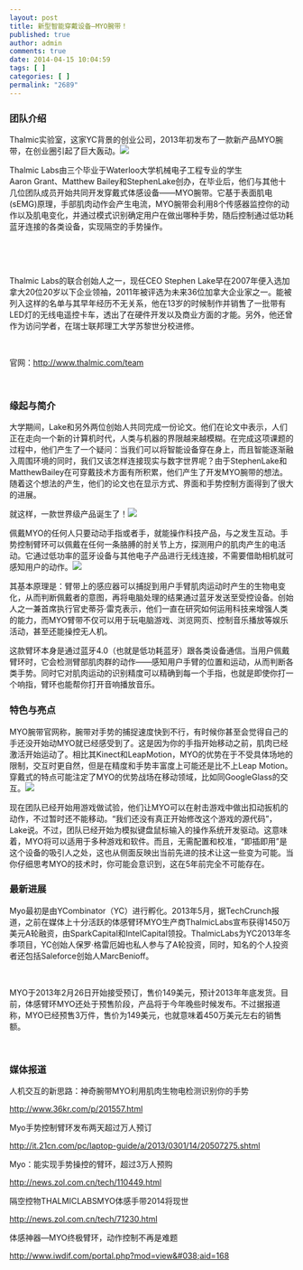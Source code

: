 ```yaml
---
layout: post
title: 新型智能穿戴设备—MYO腕带！
published: true
author: admin
comments: true
date: 2014-04-15 10:04:59
tags: [ ]
categories: [ ]
permalink: "2689"
---
```

### 团队介绍

Thalmic实验室，这家YC背景的创业公司，2013年初发布了一款新产品MYO腕带，在创业圈引起了巨大轰动。![][1]

Thalmic Labs由三个毕业于Waterloo大学机械电子工程专业的学生Aaron Grant、Matthew Bailey和StephenLake创办，在毕业后，他们与其他十几位团队成员开始共同开发穿戴式体感设备——MYO腕带。它基于表面肌电(sEMG)原理，手部肌肉动作会产生电流，MYO腕带会利用8个传感器监控你的动作以及肌电变化，并通过模式识别确定用户在做出哪种手势，随后控制通过低功耗蓝牙连接的各类设备，实现隔空的手势操作。

&nbsp;

&nbsp;

Thalmic Labs的联合创始人之一，现任CEO Stephen Lake早在2007年便入选加拿大20位20岁以下企业领袖，2011年被评选为未来36位加拿大企业家之一。能被列入这样的名单与其早年经历不无关系，他在13岁的时候制作并销售了一批带有LED灯的无线电遥控卡车，透出了在硬件开发以及商业方面的才能。另外，他还曾作为访问学者，在瑞士联邦理工大学苏黎世分校进修。

&nbsp;

官网：http://www.thalmic.com/team

&nbsp;

### 缘起与简介

大学期间，Lake和另外两位创始人共同完成一份论文。他们在论文中表示，人们正在走向一个新的计算机时代，人类与机器的界限越来越模糊。在完成这项课题的过程中，他们产生了一个疑问：当我们可以将智能设备穿在身上，而且智能逐渐融入周围环境的同时，我们又该怎样连接现实与数字世界呢？由于StephenLake和MatthewBailey在可穿戴技术方面有所积累，他们产生了开发MYO腕带的想法。随着这个想法的产生，他们的论文也在显示方式、界面和手势控制方面得到了很大的进展。

就这样，一款世界级产品诞生了！![][2]

佩戴MYO的任何人只要动动手指或者手，就能操作科技产品，与之发生互动。手势控制臂环可以佩戴在任何一条胳膊的肘关节上方，探测用户的肌肉产生的电活动。它通过低功率的蓝牙设备与其他电子产品进行无线连接，不需要借助相机就可感知用户的动作。![][3]

其基本原理是：臂带上的感应器可以捕捉到用户手臂肌肉运动时产生的生物电变化，从而判断佩戴者的意图，再将电脑处理的结果通过蓝牙发送至受控设备。创始人之一兼首席执行官史蒂芬·雷克表示，他们一直在研究如何运用科技来增强人类的能力，而MYO臂带不仅可以用于玩电脑游戏、浏览网页、控制音乐播放等娱乐活动，甚至还能操控无人机。

这款臂环本身是通过蓝牙4.0（也就是低功耗蓝牙）跟各类设备通信。当用户佩戴臂环时，它会检测臂部肌肉群的动作——感知用户手臂的位置和运动，从而判断各类手势。同时它对肌肉运动的识别精度可以精确到每一个手指，也就是即使你打一个响指，臂环也能帮你打开音响播放音乐。

### 特色与亮点

MYO腕带官网称，腕带对手势的捕捉速度快到不行，有时候你甚至会觉得自己的手还没开始动MYO就已经感受到了。这是因为你的手指开始移动之前，肌肉已经激活开始运动了。相比其Kinect和LeapMotion，MYO的优势在于不受具体场地的限制，交互时更自然，但是在精度和手势丰富度上可能还是比不上Leap Motion。穿戴式的特点可能注定了MYO的优势战场在移动领域，比如同GoogleGlass的交互。![][4]

现在团队已经开始用游戏做试验，他们让MYO可以在射击游戏中做出扣动扳机的动作，不过暂时还不能移动。“我们还没有真正开始修改这个游戏的源代码”，Lake说。不过，团队已经开始为模拟键盘鼠标输入的操作系统开发驱动。这意味着，MYO将可以适用于多种游戏和软件。而且，无需配置和校准，“即插即用”是这个设备的吸引人之处，这也从侧面反映出当前先进的技术让这一些变为可能。当你仔细思考MYO的技术时，你可能会意识到，这在5年前完全不可能存在。

### 最新进展

Myo最初是由YCombinator（YC）进行孵化。2013年5月，据TechCrunch报道，之前在媒体上十分活跃的体感臂环MYO生产商ThalmicLabs宣布获得1450万美元A轮融资，由SparkCapital和IntelCapital领投。ThalmicLabs为YC2013年冬季项目，YC创始人保罗·格雷厄姆也私人参与了A轮投资，同时，知名的个人投资者还包括Saleforce创始人MarcBenioff。

&nbsp;

MYO于2013年2月26日开始接受预订，售价149美元，预计2013年年底发货。目前，体感臂环MYO还处于预售阶段，产品将于今年晚些时候发布。不过据报道称，MYO已经预售3万件，售价为149美元，也就意味着450万美元左右的销售额。

&nbsp;

### 媒体报道

人机交互的新思路：神奇腕带MYO利用肌肉生物电检测识别你的手势

http://www.36kr.com/p/201557.html

Myo手势控制臂环发布两天超过万人预订

http://it.21cn.com/pc/laptop-guide/a/2013/0301/14/20507275.shtml

Myo：能实现手势操控的臂环，超过3万人预购

http://news.zol.com.cn/tech/110449.html

隔空控物THALMICLABSMYO体感手带2014将现世

http://news.zol.com.cn/tech/71230.html

体感神器&#8212;MYO终极臂环，动作控制不再是难题

http://www.iwdif.com/portal.php?mod=view&#038;aid=168

 [1]: http://yongz.com/yz/wp-content/uploads/2014/04/89883fdc852b3915e3b4a72aa4f32c11.jpg
 [2]: http://yongz.com/yz/wp-content/uploads/2014/04/e2176611fd0ad90184bc7f4d22c48740.jpg
 [3]: http://yongz.com/yz/wp-content/uploads/2014/04/5672087c42aa3a6d10a0b546f4ea0aa1.jpg
 [4]: http://yongz.com/yz/wp-content/uploads/2014/04/483ba223374fbc170f8cba62ae9fab2f.jpg